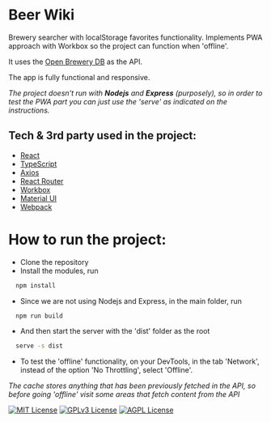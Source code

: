 # Beer Wiki
Brewery searcher with localStorage favorites functionality. Implements PWA approach with Workbox so the project can function when 'offline'.

It uses the [Open Brewery DB](https://www.openbrewerydb.org/) as the API.

The app is fully functional and responsive.

*The project doesn't run with ***Nodejs*** and ***Express*** (purposely), so in order to test the PWA part you can just use the 'serve' as indicated on the instructions.*


## Tech & 3rd party used in the project:
- [React](https://react.dev/)
- [TypeScript](https://www.typescriptlang.org/)
- [Axios](https://axios-http.com/docs/intro)
- [React Router](https://reactrouter.com/)
- [Workbox](https://developer.chrome.com/docs/workbox)
- [Material UI](https://mui.com/)
- [Webpack](https://webpack.js.org/)


# How to run the project:
- Clone the repository
- Install the modules, run
```bash
  npm install
```
- Since we are not using Nodejs and Express, in the main folder, run
```bash
  npm run build
```
- And then start the server with the 'dist' folder as the root
```bash
  serve -s dist
```
- To test the 'offline' functionality, on your DevTools, in the tab 'Network', instead of the option 'No Throttling', select 'Offline'.

*The cache stores anything that has been previously fetched in the API, so before going 'offline' visit some areas that fetch content from the API*


[![MIT License](https://img.shields.io/badge/License-MIT-green.svg)](https://choosealicense.com/licenses/mit/)
[![GPLv3 License](https://img.shields.io/badge/License-GPL%20v3-yellow.svg)](https://opensource.org/licenses/)
[![AGPL License](https://img.shields.io/badge/license-AGPL-blue.svg)](http://www.gnu.org/licenses/agpl-3.0)

